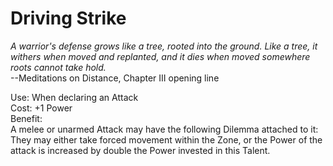 # Driving Strike

*A warrior's defense grows like a tree, rooted into the ground. Like a tree, it withers when moved and replanted, and it dies when moved somewhere roots cannot take hold.*  
--Meditations on Distance, Chapter III opening line

Use: When declaring an Attack  
Cost: +1 Power  
Benefit:  
A melee or unarmed Attack may have the following Dilemma attached to it: They may either take forced movement within the Zone, or the Power of the attack is increased by double the Power invested in this Talent.